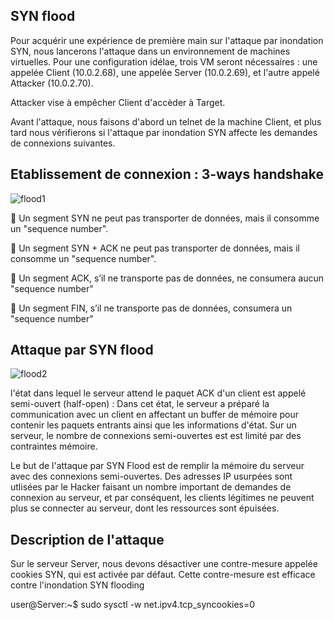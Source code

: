 ## SYN flood
Pour acquérir une expérience de première main sur l'attaque par inondation SYN, nous lancerons l'attaque dans un environnement de machines virtuelles. Pour une configuration idélae, trois VM seront nécessaires :
une appelée Client (10.0.2.68), une appelée Server (10.0.2.69), et l'autre appelé Attacker (10.0.2.70). 

Attacker vise à empêcher Client d'accèder à Target.

Avant l'attaque, nous faisons d'abord un telnet de la machine Client, et plus tard nous vérifierons si l'attaque par inondation SYN affecte les  demandes de connexions suivantes.


## Etablissement de connexion : 3-ways handshake

![flood1](https://github.com/aabda2000/sti3a-security/assets/38082725/f44f0de0-aca0-4285-b6ca-afb559d17efb)

🚩 Un segment SYN ne peut pas transporter de données, mais il consomme un "sequence number".

🚩 Un segment SYN + ACK ne peut pas transporter de données, mais il consomme un "sequence number".

🚩 Un segment ACK, s’il ne transporte pas de données, ne consumera aucun  "sequence number"

🚩 Un segment FIN, s’il ne transporte pas de données, consumera un "sequence number"


## Attaque par SYN flood

![flood2](https://github.com/aabda2000/sti3a-security/assets/38082725/ce691b7e-a8b1-4cb3-8886-01c1ad5862ac)

l'état dans lequel le serveur attend le paquet ACK d'un client est appelé semi-ouvert (half-open) : Dans cet état, le serveur a préparé la communication avec un client en affectant un buffer de mémoire pour contenir les paquets entrants ainsi que les informations d'état. Sur un serveur, le nombre de connexions semi-ouvertes est est limité par des contraintes mémoire.

Le but de l'attaque par SYN Flood est de remplir la mémoire du serveur avec des connexions semi-ouvertes. Des adresses IP usurpées sont utlisées par le Hacker faisant un nombre important de demandes de connexion au serveur, et par conséquent, les clients légitimes ne peuvent plus se connecter au serveur, dont les ressources sont épuisées.

## Description de l'attaque

Sur le serveur Server, nous devons désactiver une contre-mesure appelée cookies SYN, qui est activée par défaut. Cette contre-mesure est efficace contre l'inondation SYN flooding

user@Server:~$ sudo sysctl -w net.ipv4.tcp_syncookies=0
